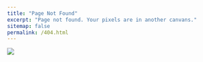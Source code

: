 ```yaml
---
title: "Page Not Found"
excerpt: "Page not found. Your pixels are in another canvans."
sitemap: false
permalink: /404.html
---
```


![](https://cdn.dribbble.com/users/4174206/screenshots/16831422/media/94d29474875d173706b59dd856c4012d.jpg?resize=400x0)